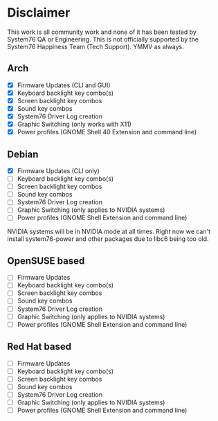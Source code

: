 # Disclaimer

This work is all community work and none of it has been tested by System76 QA or Engineering. This is not officially supported by the System76 Happiness Team (Tech Support). YMMV as always. 

## Arch

- [x] Firmware Updates (CLI and GUI)
- [x] Keyboard backlight key combo(s)
- [x] Screen backlight key combos
- [x] Sound key combos
- [x] System76 Driver Log creation
- [x] Graphic Switching (only works with X11)
- [x] Power profiles (GNOME Shell 40 Extension and command line)

## Debian

- [x] Firmware Updates (CLI only)
- [ ] Keyboard backlight key combo(s)
- [ ] Screen backlight key combos
- [ ] Sound key combos
- [ ] System76 Driver Log creation
- [ ] Graphic Switching (only applies to NVIDIA systems)
- [ ] Power profiles (GNOME Shell Extension and command line)

NVIDIA systems will be in NVIDIA mode at all times. Right now we can't install system76-power and other packages due to libc6 being too old. 

## OpenSUSE based

- [ ] Firmware Updates
- [ ] Keyboard backlight key combo(s)
- [ ] Screen backlight key combos
- [ ] Sound key combos
- [ ] System76 Driver Log creation
- [ ] Graphic Switching (only applies to NVIDIA systems)
- [ ] Power profiles (GNOME Shell Extension and command line)

## Red Hat based

- [ ] Firmware Updates
- [ ] Keyboard backlight key combo(s)
- [ ] Screen backlight key combos
- [ ] Sound key combos
- [ ] System76 Driver Log creation
- [ ] Graphic Switching (only applies to NVIDIA systems)
- [ ] Power profiles (GNOME Shell Extension and command line)
